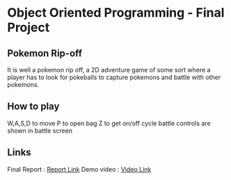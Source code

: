 # Object Oriented Programming - Final Project

## Pokemon Rip-off
It is well a pokemon rip off, a 2D adventure game of some sort where a player has to look for pokeballs to capture pokemons and battle with other pokemons.

## How to play
W,A,S,D to move
P to open bag
Z to get on/off cycle
battle controls are shown in battle screen

## Links
Final Report : [Report Link](https://docs.google.com/document/d/19R2zbIifa_Hobo43EnCrVoOgZ0d5_kolBT14Dmyp_88/edit?usp=sharing)
Demo video : [Video Link](https://drive.google.com/file/d/10y9FP8TSrZmZIsApEWB00aCzdD-3xGKb/view?usp=sharing)
